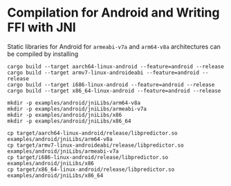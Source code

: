# Compilation for Android and Writing FFI with JNI

Static libraries for Android for `armeabi-v7a` and `arm64-v8a` architectures can be compiled by installing 

```
cargo build --target aarch64-linux-android --feature=android --release
cargo build --target armv7-linux-androideabi --feature=android --release
cargo build --target i686-linux-android --feature=android --release
cargo build --target x86_64-linux-android --feature=android --release

mkdir -p examples/android/jniLibs/arm64-v8a
mkdir -p examples/android/jniLibs/armeabi-v7a
mkdir -p examples/android/jniLibs/x86
mkdir -p examples/android/jniLibs/x86_64

cp target/aarch64-linux-android/release/libpredictor.so examples/android/jniLibs/arm64-v8a
cp target/armv7-linux-androideabi/release/libpredictor.so examples/android/jniLibs/armeabi-v7a
cp target/i686-linux-android/release/libpredictor.so examples/android/jniLibs/x86
cp target/x86_64-linux-android/release/libpredictor.so examples/android/jniLibs/x86_64